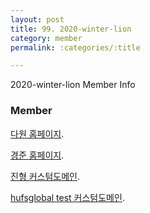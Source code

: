 ```yaml
---
layout: post
title: 99. 2020-winter-lion
category: member
permalink: :categories/:title

---
```


2020-winter-lion Member Info

### Member 

[다원 홈페이지](http://hufsliondawon.ml).  

[경준 홈페이지](http://musdev.tk).  

[진형 커스텀도메인](http://hufsit.ml).  

[hufsglobal test 커스텀도메인](hufslion.ml). 


